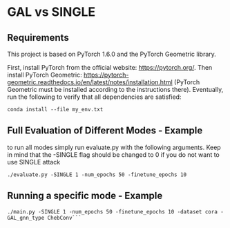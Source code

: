 # GAL vs SINGLE

## Requirements
This project is based on PyTorch 1.6.0 and the PyTorch Geometric library.

First, install PyTorch from the official website: https://pytorch.org/.
Then install PyTorch Geometric: https://pytorch-geometric.readthedocs.io/en/latest/notes/installation.html
(PyTorch Geometric must be installed according to the instructions there).
Eventually, run the following to verify that all dependencies are satisfied:

```setup
conda install --file my_env.txt
```

## Full Evaluation of Different Modes - Example
to run all modes simply run evaluate.py with the following arguments. 
Keep in mind that the -SINGLE flag should be changed to 0 if you do not want to use SINGLE attack
```buildoutcfg
./evaluate.py -SINGLE 1 -num_epochs 50 -finetune_epochs 10
```

## Running a specific mode - Example
```buildoutcfg
./main.py -SINGLE 1 -num_epochs 50 -finetune_epochs 10 -dataset cora -GAL_gnn_type ChebConv```
```